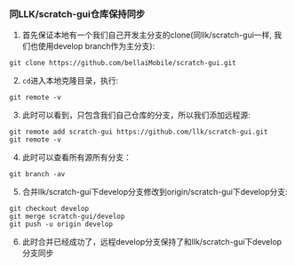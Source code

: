 ### 同LLK/scratch-gui仓库保持同步

1. 首先保证本地有一个我们自己开发主分支的clone(同llk/scratch-gui一样, 我们也使用develop branch作为主分支):

```shell
git clone https://github.com/bellaiMobile/scratch-gui.git
```

2. `cd`进入本地克隆目录，执行:

```shell
git remote -v
```

3. 此时可以看到，只包含我们自己仓库的分支，所以我们添加远程源:

```shell
git remote add scratch-gui https://github.com/llk/scratch-gui.git
git remote -v
```

4. 此时可以查看所有源所有分支：

```shell
git branch -av
```

5. 合并llk/scratch-gui下develop分支修改到origin/scratch-gui下develop分支:

```shell
git checkout develop
git merge scratch-gui/develop
git push -u origin develop
```

6. 此时合并已经成功了，远程develop分支保持了和llk/scratch-gui下develop分支同步
